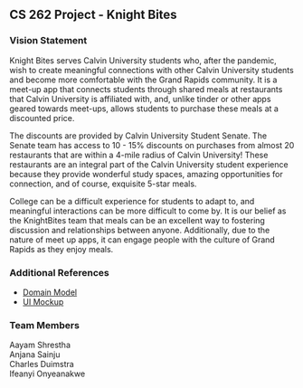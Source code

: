 ## CS 262 Project - Knight Bites

### Vision Statement
<p>
Knight Bites serves Calvin University students who, after the pandemic, wish to create meaningful connections with other Calvin University students and become more comfortable with the Grand Rapids community. It is a meet-up app that connects students through shared meals at restaurants that Calvin University is affiliated with, and, unlike tinder or other apps geared towards meet-ups, allows students to purchase these meals at a discounted price.<br>
  
The discounts are provided by Calvin University Student Senate. The Senate team has access to 10 - 15% discounts on purchases from almost 20 restaurants that are within a 4-mile radius of Calvin University! These restaurants are an integral part of the Calvin University student experience because they provide wonderful study spaces, amazing opportunities for connection, and of course, exquisite 5-star meals.<br>

College can be a difficult experience for students to adapt to, and meaningful interactions can be more difficult to come by. It is our belief as the KnightBites team that meals can be an excellent way to fostering discussion and relationships between anyone. Additionally, due to the nature of meet up apps, it can engage people with the culture of Grand Rapids as they enjoy meals.</p>

### Additional References
* [Domain Model](https://github.com/calvin-cs262-fall2021-G-Force/Project/blob/main/images/Knight%20Bites%20Domain%20Model.png)
* [UI Mockup](https://calvincollege-my.sharepoint.com/:f:/g/personal/as66_calvin_edu/Eu6lRlMzPlpPuMvcHR0KxvIBEqhx5eVLj0tDFF1Ha3iJZg?e=MEjb0h)

### Team Members

<p>Aayam Shrestha<br>
Anjana Sainju<br>
Charles Duimstra<br>
Ifeanyi Onyeanakwe</p>
